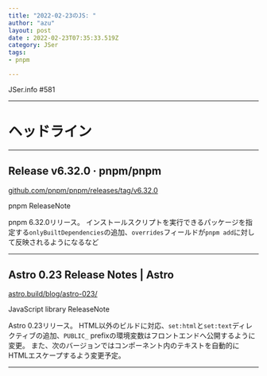 ```yaml
---
title: "2022-02-23のJS: "
author: "azu"
layout: post
date : 2022-02-23T07:35:33.519Z
category: JSer
tags:
- pnpm

---
```


JSer.info #581

----

<h1 class="site-genre">ヘッドライン</h1>

----

## Release v6.32.0 · pnpm/pnpm
[github.com/pnpm/pnpm/releases/tag/v6.32.0](https://github.com/pnpm/pnpm/releases/tag/v6.32.0 "Release v6.32.0 · pnpm/pnpm")
<p class="jser-tags jser-tag-icon"><span class="jser-tag">pnpm</span> <span class="jser-tag">ReleaseNote</span></p>

pnpm 6.32.0リリース。
インストールスクリプトを実行できるパッケージを指定する`onlyBuiltDependencies`の追加、`overrides`フィールドが`pnpm add`に対して反映されるようになるなど


----

## Astro 0.23 Release Notes | Astro
[astro.build/blog/astro-023/](https://astro.build/blog/astro-023/ "Astro 0.23 Release Notes | Astro")
<p class="jser-tags jser-tag-icon"><span class="jser-tag">JavaScript</span> <span class="jser-tag">library</span> <span class="jser-tag">ReleaseNote</span></p>

Astro 0.23リリース。
HTML以外のビルドに対応、`set:html`と`set:text`ディレクティブの追加、`PUBLIC_` prefixの環境変数はフロントエンドへ公開するように変更。
また、次のバージョンではコンポーネント内のテキストを自動的にHTMLエスケープするよう変更予定。


----
